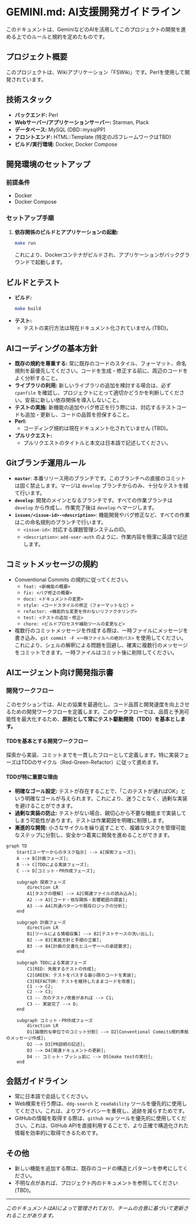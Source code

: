 # GEMINI.md: AI支援開発ガイドライン

このドキュメントは、GeminiなどのAIを活用してこのプロジェクトの開発を進める上でのルールと規約を定めたものです。

## プロジェクト概要

このプロジェクトは、Wikiアプリケーション「FSWiki」です。Perlを使用して開発されています。

## 技術スタック

*   **バックエンド:** Perl
*   **Webサーバー/アプリケーションサーバー:** Starman, Plack
*   **データベース:** MySQL (DBD::mysqlPP)
*   **フロントエンド:** HTML::Template (特定のJSフレームワークはTBD)
*   **ビルド/実行環境:** Docker, Docker Compose

## 開発環境のセットアップ

### 前提条件

*   Docker
*   Docker Compose

### セットアップ手順

1.  **依存関係のビルドとアプリケーションの起動:**
    ```bash
    make run
    ```
    これにより、Dockerコンテナがビルドされ、アプリケーションがバックグラウンドで起動します。

## ビルドとテスト

*   **ビルド:**
    ```bash
    make build
    ```
*   **テスト:**
    *   テストの実行方法は現在ドキュメント化されていません (TBD)。

## AIコーディングの基本方針

*   **既存の規約を尊重する:** 常に既存のコードのスタイル、フォーマット、命名規則を最優先してください。コードを生成・修正する前に、周辺のコードをよく分析すること。
*   **ライブラリの利用:** 新しいライブラリの追加を検討する場合は、必ず `cpanfile` を確認し、プロジェクトにとって適切かどうかを判断してください。安易に新しい依存関係を導入しないこと。
*   **テストの実施:** 新機能の追加やバグ修正を行う際には、対応するテストコードも追加・更新し、コードの品質を担保すること。
*   **Perl:**
    *   コーディング規約は現在ドキュメント化されていません (TBD)。
*   **プルリクエスト:**
    *   プルリクエストのタイトルと本文は日本語で記述してください。

## Gitブランチ運用ルール

*   **`master`**: 本番リリース用のブランチです。このブランチへの直接のコミットは固く禁止します。マージは `develop` ブランチからのみ、十分なテストを経て行います。
*   **`develop`**: 開発のメインとなるブランチです。すべての作業ブランチは `develop` から作成し、作業完了後は `develop` へマージします。
*   **`issues/<issue-id>-<description>`**: 機能開発やバグ修正など、すべての作業はこの命名規則のブランチで行います。
    *   `<issue-id>`: 対応する課題管理システムのID。
    *   `<description>`: `add-user-auth` のように、作業内容を簡潔に英語で記述します。

## コミットメッセージの規約

*   Conventional Commits の規約に従ってください。
    *   `feat: <新機能の概要>`
    *   `fix: <バグ修正の概要>`
    *   `docs: <ドキュメントの変更>`
    *   `style: <コードスタイルの修正（フォーマットなど）>`
    *   `refactor: <機能的な変更を伴わないリファクタリング>`
    *   `test: <テストの追加・修正>`
    *   `chore: <ビルドプロセスや補助ツールの変更など>`
*   複数行のコミットメッセージを作成する際は、一時ファイルにメッセージを書き込み、`git commit -F <一時ファイルへの絶対パス>` を使用してください。これにより、シェルの解釈による問題を回避し、確実に複数行のメッセージをコミットできます。一時ファイルはコミット後に削除してください。

## AIエージェント向け開発指示書

### 開発ワークフロー

このセクションでは、AIとの協業を最適化し、コード品質と開発速度を向上させるための開発ワークフローを定義します。このワークフローでは、品質と予測可能性を最大化するため、**原則として常にテスト駆動開発（TDD）を基本とします。**

#### TDDを基本とする開発ワークフロー

探索から実装、コミットまでを一貫したフローとして定義します。特に実装フェーズはTDDのサイクル（Red-Green-Refactor）に従って進めます。

#### TDDが特に重要な理由

* **明確なゴール設定:** テストが存在することで、「このテストが通ればOK」という明確なゴールが与えられます。これにより、迷うことなく、過剰な実装を避けることができます。
* **過剰な実装の防止:** テストがない場合、親切心から不要な機能まで実装してしまう可能性があります。テストは作業範囲を明確に制限します。
* **漸進的な開発:** 小さなサイクルを繰り返すことで、複雑なタスクを管理可能なステップに分割し、安全かつ着実に開発を進めることができます。

```mermaid
graph TD
    Start[ユーザーからのタスク指示] --> A[探索フェーズ];
    A --> B[計画フェーズ];
    B --> C[TDDによる実装フェーズ];
    C --> D[コミット・PR作成フェーズ];

    subgraph 探索フェーズ
        direction LR
        A1[タスクの理解] --> A2[関連ファイルの読み込み];
        A2 --> A3[コード・依存関係・影響範囲の調査];
        A3 --> A4[共通パターンや既存ロジックの分析];
    end

    subgraph 計画フェーズ
        direction LR
        B1[ツールによる情報収集] --> B2[テストケースの洗い出し];
        B2 --> B3[実装方針と手順の立案];
        B3 --> B4[計画の文書化とユーザーへの承認要求];
    end

    subgraph TDDによる実装フェーズ
        C1[RED: 失敗するテストの作成];
        C2[GREEN: テストをパスする最小限のコードを実装];
        C3[REFACTOR: テストを維持したままコードを改善];
        C1 --> C2;
        C2 --> C3;
        C3 -- 次のテスト/改善があれば --> C1;
        C3 -- 実装完了 --> D;
    end

    subgraph コミット・PR作成フェーズ
        direction LR
        D1[論理的な単位でのコミット分割] --> D2[Conventional Commits規約準拠のメッセージ作成];
        D2 --> D3[PR説明の記述];
        D3 --> D4[関連ドキュメントの更新];
        D4 -- コミット・プッシュ前に --> D5[make testの実行];
    end
```

## 会話ガイドライン

*   常に日本語で会話してください。
*   Web検索を行う際は、`ddg-search` と `readability` ツールを優先的に使用してください。これは、よりプライバシーを重視し、追跡を減らすためです。
*   GitHubの情報を取得する際は、`github mcp` ツールを優先的に使用してください。これは、GitHub APIを直接利用することで、より正確で構造化された情報を効率的に取得できるためです。

## その他

*   新しい機能を追加する際は、既存のコードの構造とパターンを参考にしてください。
*   不明な点があれば、プロジェクト内のドキュメントを参照してください (TBD)。

---
*このドキュメントはAIによって管理されており、チームの合意に基づいて更新されることがあります。*